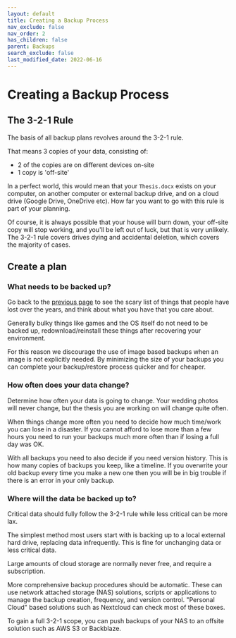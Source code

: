 ```yaml
---
layout: default
title: Creating a Backup Process
nav_exclude: false
nav_order: 2
has_children: false
parent: Backups
search_exclude: false
last_modified_date: 2022-06-16
---
```


# Creating a Backup Process

## The 3-2-1 Rule

The basis of all backup plans revolves around the 3-2-1 rule.

That means 3 copies of your data, consisting of:
* 2 of the copies are on different devices on-site
* 1 copy is 'off-site'

In a perfect world, this would mean that your `Thesis.docx` exists on your computer, on another computer or external backup drive, 
and on a cloud drive (Google Drive, OneDrive etc). How far you want to go with this rule is part of your planning.

Of course, it is always possible that your house will burn down, your off-site copy will stop working, and you'll be left out of luck,
but that is very unlikely. The 3-2-1 rule covers drives dying and accidental deletion, which covers the majority of cases.

## Create a plan

### What needs to be backed up?
Go back to the [previous page](/docs/backups/everyone-needs-backups) to see the scary list of things that people have lost over the years, and think about what you have that you care about.

Generally bulky things like games and the OS itself do not need to be backed up, redownload/reinstall these things after recovering your environment. 

For this reason we discourage the use of image based backups when an image is not explicitly needed. By minimizing the size of your backups you can complete your backup/restore process quicker and for cheaper.

### How often does your data change?
Determine how often your data is going to change. Your wedding photos will never change, but the thesis you are working on will change quite often. 

When things change more often you need to decide how much time/work you can lose in a disaster. If you cannot afford to lose more than a few hours you need to run your backups much more often than if losing a full day was OK.

With all backups you need to also decide if you need version history. This is how many copies of backups you keep, like a timeline. If you overwrite your old backup every time you make a new one then you will be in big trouble if there is an error in your only backup.

### Where will the data be backed up to?
Critical data should fully follow the 3-2-1 rule while less critical can be more lax.

The simplest method most users start with is backing up to a local external hard drive, replacing data infrequently. This is fine for unchanging data or less critical data.

Large amounts of cloud storage are normally never free, and require a subscription.

More comprehensive backup procedures should be automatic. These can use network attached storage (NAS) solutions, scripts or applications to manage the backup creation, frequency, and version control. "Personal Cloud" based solutions such as Nextcloud can check most of these boxes.

To gain a full 3-2-1 scope, you can push backups of your NAS to an offsite solution such as AWS S3 or Backblaze.
